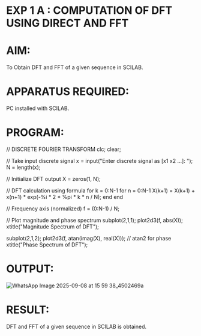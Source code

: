 # EXP 1 A : COMPUTATION OF DFT USING DIRECT AND FFT

# AIM: 
To Obtain DFT and FFT of a given sequence in SCILAB. 

# APPARATUS REQUIRED: 
PC installed with SCILAB. 

# PROGRAM: 
// DISCRETE FOURIER TRANSFORM 
clc;
clear;

// Take input discrete signal
x = input("Enter discrete signal as [x1 x2 ...]: ");
N = length(x);

// Initialize DFT output
X = zeros(1, N);

// DFT calculation using formula
for k = 0:N-1
    for n = 0:N-1
        X(k+1) = X(k+1) + x(n+1) * exp(-%i * 2 * %pi * k * n / N);
    end
end

// Frequency axis (normalized)
f = (0:N-1) / N;

// Plot magnitude and phase spectrum
subplot(2,1,1);
plot2d3(f, abs(X));
xtitle("Magnitude Spectrum of DFT");

subplot(2,1,2);
plot2d3(f, atan(imag(X), real(X))); // atan2 for phase
xtitle("Phase Spectrum of DFT");
# OUTPUT: 
![WhatsApp Image 2025-09-08 at 15 59 38_4502469a](https://github.com/user-attachments/assets/e2a6c663-f09e-48db-8735-be818f9034d3)


# RESULT: 
 DFT and FFT of a given sequence in SCILAB is obtained.
